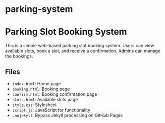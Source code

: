 # parking-system
# Parking Slot Booking System

This is a simple web-based parking slot booking system. Users can view available slots, book a slot, and receive a confirmation. Admins can manage the bookings.

## Files

- `index.html`: Home page
- `booking.html`: Booking page
- `confirm.html`: Booking confirmation page
- `slots.html`: Available slots page
- `style.css`: Stylesheet
- `script.js`: JavaScript for functionality
- `.nojekyll`: Bypass Jekyll processing on GitHub Pages
